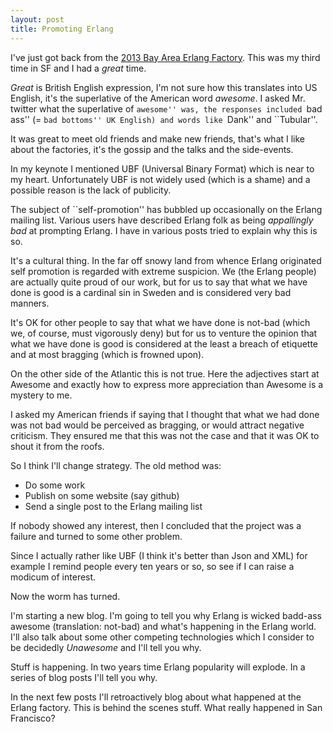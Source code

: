 ```yaml
---
layout: post
title: Promoting Erlang
---
```


I've just got back from the <a
href="http://www.erlang-factory.com/conference/SFBay2013">2013 Bay
Area Erlang Factory</a>. This was my third time in SF and I had
a <i>great</i> time.

<i>Great</i> is British English expression, I'm not sure how this translates into US
English, it's the superlative of the American word <i>awesome</i>. I asked
Mr. twitter what the superlative of ``awesome'' was, the responses included
``bad ass'' (= ``bad bottoms'' UK English) and words like ``Dank'' and ``Tubular''.

It was great to meet old friends and make new friends, that's what I
like about the factories, it's the gossip and the talks and the side-events.

In my keynote I mentioned UBF (Universal Binary Format) which is near
to my heart. Unfortunately UBF is not widely used (which is a shame)
and a possible reason is the lack of publicity.

The subject of ``self-promotion'' has bubbled up occasionally on the
Erlang mailing list. Various users have described  Erlang folk as being
<i>appallingly bad</i> at prompting Erlang.  I have in various posts tried to
explain why this is so.

It's a cultural thing. In the far off snowy land from whence Erlang
originated self promotion is regarded with extreme suspicion. We (the
Erlang people) are actually quite proud of our work, but for us to say
that what we have done is good is a cardinal sin in Sweden and is
considered very bad manners.

It's OK for other people to say that what we have done is not-bad
(which we, of course, must vigorously deny) but for us to venture
the opinion that what we have done is good is considered at the
least a breach of etiquette and at most bragging (which is frowned
upon).

On the other side of the Atlantic this is not true. Here the
adjectives start at Awesome and exactly how to express more
appreciation than Awesome is a mystery to me.

I asked my American friends if saying that I thought that what we had
done was not bad would be perceived as bragging, or would attract
negative criticism. They ensured me that this was not the case and
that it was OK to shout it from the roofs.

So I think I'll change strategy. The old method was:

* Do some work
* Publish on some website (say github)
* Send a single post to the Erlang mailing list

If nobody showed any interest, then I concluded that the project was a
failure and turned to some other problem.

Since I actually rather like UBF (I think it's better than Json and
XML) for example I remind people every ten years or so, so see if I
can raise a modicum of interest.

Now the worm has turned.

I'm starting a new blog. I'm going to tell you why Erlang is wicked
badd-ass awesome (translation: not-bad) and what's happening in the
Erlang world. I'll also talk about some other competing technologies
which I consider to be decidedly <i>Unawesome</i> and I'll tell you
why.

Stuff is happening. In two years time Erlang popularity will explode.
In a series of blog posts I'll tell you why.

In the next few posts I'll retroactively blog about what happened
at the Erlang factory. This is behind the scenes stuff. What really
happened in San Francisco?







